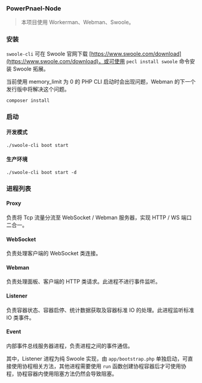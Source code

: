 ### PowerPnael-Node

> 本项目使用 Workerman、Webman、Swoole。

### 安装

`swoole-cli` 可在 Swoole 官网下载 [https://www.swoole.com/download](https://www.swoole.com/download)，或可使用 `pecl install swoole` 命令安装 Swoole 拓展。

当前使用 memory_limit 为 0 的 PHP CLI 启动时会出现问题，Webman 的下一个发行版中将解决这个问题。

```shell
composer install
```

### 启动

#### 开发模式

```shell
./swoole-cli boot start
```

#### 生产环境

```shell
./swoole-cli boot start -d
```

### 进程列表

#### Proxy

负责将 Tcp 流量分流至 WebSocket / Webman 服务器，实现 HTTP / WS 端口二合一。

#### WebSocket

负责处理客户端的 WebSocket 类连接。

#### Webman

负责处理面板、客户端的 HTTP 类请求。此进程不进行事件监听。

#### Listener

负责容器状态、容器启停、统计数据获取及容器标准 IO 的处理。此进程监听标准 IO 类事件。

#### Event

内部事件总线服务器进程，负责进程之间的事件通信。

其中，Listener 进程为纯 Swoole 实现，由 `app/bootstrap.php` 单独启动，可直接使用协程相关方法，其他进程需要使用 `run` 函数创建协程容器后才可使用协程，协程容器内使用阻塞方法仍然会导致阻塞。
